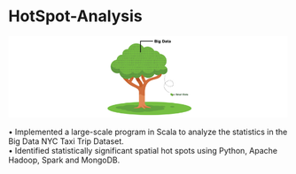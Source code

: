 # HotSpot-Analysis

<img src="hotspot_image.PNG" alt="hotspot_image">

• Implemented a large-scale program in Scala to analyze the statistics in the Big Data NYC Taxi Trip Dataset.  
• Identified statistically significant spatial hot spots using Python, Apache Hadoop, Spark and MongoDB.
